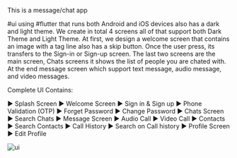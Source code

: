 This is a message/chat app

#ui using #flutter that runs both Android and iOS devices also has a dark and light theme. We create in total 4 screens all of that support both Dark Theme and Light Theme. At first, we design a welcome screen that contains an image with a tag line also has a skip button. Once the user press, its transfers to the Sign-in or Sign-up screen. The last two screens are the main screen, Chats screens it shows the list of people you are chated with. At the end message screen which support text message, audio message, and video messages.

Complete UI Contains:

► Splash Screen ► Welcome Screen ► Sign in & Sign up ► Phone Validation (OTP) ► Forget Password ► Change Password ► Chats Screen ► Search Chats ► Message Screen ► Audio Call ► Video Call ► Contacts ► Search Contacts ► Call History ► Search on Call history ► Profile Screen ► Edit Profile


![ui](https://user-images.githubusercontent.com/75016140/180839385-beb267c6-29cb-4db1-905b-3c9105eef865.png)

